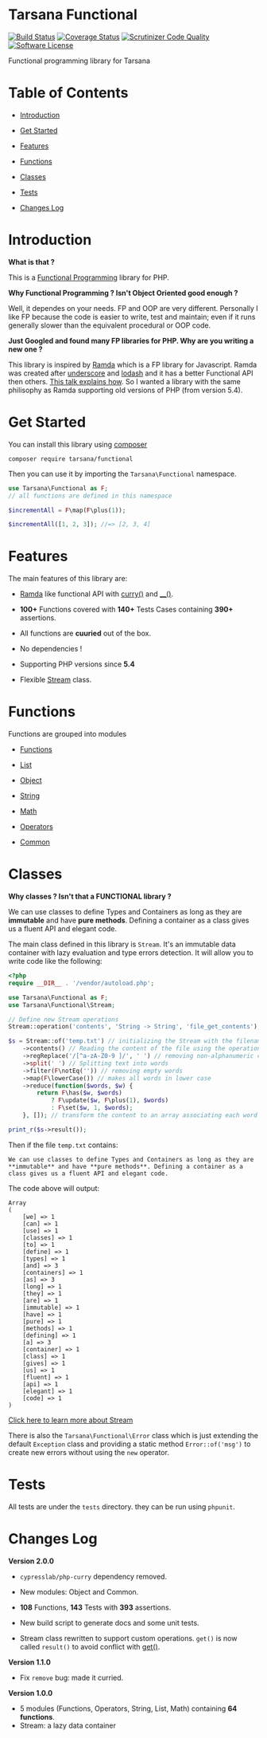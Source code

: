 # Tarsana Functional

[![Build Status](https://travis-ci.org/tarsana/functional.svg?branch=master)](https://travis-ci.org/tarsana/functional)
[![Coverage Status](https://coveralls.io/repos/github/tarsana/functional/badge.svg?branch=master)](https://coveralls.io/github/tarsana/functional?branch=master)
[![Scrutinizer Code Quality](https://scrutinizer-ci.com/g/tarsana/functional/badges/quality-score.png?b=master)](https://scrutinizer-ci.com/g/tarsana/functional/?branch=master)
[![Software License](https://img.shields.io/badge/license-MIT-brightgreen.svg?style=flat)](https://github.com/tarsana/functional/blob/master/LICENSE)

Functional programming library for Tarsana

# Table of Contents

- [Introduction](#introduction)

- [Get Started](#get-started)

- [Features](#features)

- [Functions](#functions)

- [Classes](#classes)

- [Tests](#tests)

- [Changes Log](#changes-log)


# Introduction

**What is that ?**

This is a [Functional Programming](https://en.wikipedia.org/wiki/Functional_programming) library for PHP.

**Why Functional Programming ? Isn't Object Oriented good enough ?**

Well, it dependes on your needs. FP and OOP are very different. Personally I like FP because the code is easier to write, test and maintain; even if it runs generally slower than the equivalent procedural or OOP code.

**Just Googled and found many FP libraries for PHP. Why are you writing a new one ?**

This library is inspired by [Ramda](http://ramdajs.com/) which is a FP library for Javascript. Ramda was created after [underscore](http://underscorejs.org/) and [lodash](https://lodash.com/) and it has a better Functional API then others. [This talk explains how](https://www.youtube.com/watch?v=m3svKOdZijA&app=desktop). So I wanted a library with the same philisophy as Ramda supporting old versions of PHP (from version 5.4).

# Get Started

You can install this library using [composer](https://getcomposer.org/)

```
composer require tarsana/functional
```

Then you can use it by importing the `Tarsana\Functional` namespace.

```php
use Tarsana\Functional as F;
// all functions are defined in this namespace

$incrementAll = F\map(F\plus(1));

$incrementAll([1, 2, 3]); //=> [2, 3, 4]
```

# Features

The main features of this library are:

- [Ramda](http://ramdajs.com/) like functional API with [curry()](https://github.com/tarsana/functional/blob/master/docs/functions.md#curry) and [__()](https://github.com/tarsana/functional/blob/master/docs/functions.md#__).

- **100+** Functions covered with **140+** Tests Cases containing **390+** assertions.

- All functions are **cuuried** out of the box.

- No dependencies !

- Supporting PHP versions since **5.4**

- Flexible [Stream](https://github.com/tarsana/functional/blob/master/docs/stream.md) class.

# Functions

Functions are grouped into modules

- [Functions](https://github.com/tarsana/functional/blob/master/docs/functions.md)

- [List](https://github.com/tarsana/functional/blob/master/docs/list.md)

- [Object](https://github.com/tarsana/functional/blob/master/docs/object.md)

- [String](https://github.com/tarsana/functional/blob/master/docs/string.md)

- [Math](https://github.com/tarsana/functional/blob/master/docs/math.md)

- [Operators](https://github.com/tarsana/functional/blob/master/docs/operators.md)

- [Common](https://github.com/tarsana/functional/blob/master/docs/common.md)

# Classes

**Why classes ? Isn't that a FUNCTIONAL library ?**

We can use classes to define Types and Containers as long as they are **immutable** and have **pure methods**. Defining a container as a class gives us a fluent API and elegant code.

The main class defined in this library is `Stream`. It's an immutable data container with lazy evaluation and type errors detection. It will allow you to write code like the following:

```php
<?php
require __DIR__ . '/vendor/autoload.php';

use Tarsana\Functional as F;
use Tarsana\Functional\Stream;

// Define new Stream operations
Stream::operation('contents', 'String -> String', 'file_get_contents');

$s = Stream::of('temp.txt') // initializing the Stream with the filename
    ->contents() // Reading the content of the file using the operation we defined
    ->regReplace('/[^a-zA-Z0-9 ]/', ' ') // removing non-alphanumeric chars
    ->split(' ') // Splitting text into words
    ->filter(F\notEq('')) // removing empty words
    ->map(F\lowerCase()) // makes all words in lower case
    ->reduce(function($words, $w) {
        return F\has($w, $words)
            ? F\update($w, F\plus(1), $words)
            : F\set($w, 1, $words);
    }, []); // transform the content to an array associating each word to occurences

print_r($s->result());
```

Then if the file `temp.txt` contains:

```
We can use classes to define Types and Containers as long as they are **immutable** and have **pure methods**. Defining a container as a class gives us a fluent API and elegant code.
```

The code above will output:

```
Array
(
    [we] => 1
    [can] => 1
    [use] => 1
    [classes] => 1
    [to] => 1
    [define] => 1
    [types] => 1
    [and] => 3
    [containers] => 1
    [as] => 3
    [long] => 1
    [they] => 1
    [are] => 1
    [immutable] => 1
    [have] => 1
    [pure] => 1
    [methods] => 1
    [defining] => 1
    [a] => 3
    [container] => 1
    [class] => 1
    [gives] => 1
    [us] => 1
    [fluent] => 1
    [api] => 1
    [elegant] => 1
    [code] => 1
)
```

[Click here to learn more about Stream](https://github.com/tarsana/functional/blob/master/docs/stream.md)

There is also the `Tarsana\Functional\Error` class which is just extending the default `Exception` class and providing a static method `Error::of('msg')` to create new errors without using the `new` operator.

# Tests

All tests are under the `tests` directory. they can be run using `phpunit`.

# Changes Log

**Version 2.0.0**

- `cypresslab/php-curry` dependency removed.

- New modules: Object and Common.

- **108** Functions, **143** Tests with **393** assertions.

- New build script to generate docs and some unit tests.

- Stream class rewritten to support custom operations. `get()` is now called `result()` to avoid conflict with [get()](https://github.com/tarsana/functional/blob/master/docs/object.md#get).

**Version 1.1.0**

- Fix `remove` bug: made it curried.

**Version 1.0.0**

- 5 modules (Functions, Operators, String, List, Math) containing **64 functions**.
- Stream: a lazy data container

